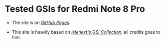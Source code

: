 # Tested GSIs for Redmi Note 8 Pro

- The site is on [*GitHub Pages*](https://github.com/ios7jbpro/GSI-Collection).

- This site is heavily based on [*lelenext's GSI Collection*](https://github.com/lelenext/GSI-Collection), all credits goes to him.
